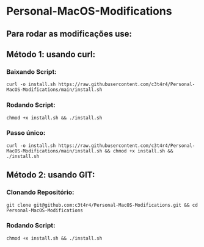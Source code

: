 # Personal-MacOS-Modifications

## Para rodar as modificações use:

## Método 1: usando curl:
### Baixando Script:
```shell
curl -o install.sh https://raw.githubusercontent.com/c3t4r4/Personal-MacOS-Modifications/main/install.sh
```
### Rodando Script:
```shell
chmod +x install.sh && ./install.sh
```

### Passo único:
```shell
curl -o install.sh https://raw.githubusercontent.com/c3t4r4/Personal-MacOS-Modifications/main/install.sh && chmod +x install.sh && ./install.sh
```

## Método 2: usando GIT:
### Clonando Repositório:
```shell
git clone git@github.com:c3t4r4/Personal-MacOS-Modifications.git && cd Personal-MacOS-Modifications
```

### Rodando Script:
```shell
chmod +x install.sh && ./install.sh
```